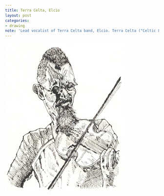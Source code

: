 ```yaml
---
title: Terra Celta, Elcio
layout: post
categories:
- drawing
note: 'Lead vocalist of Terra Celta band, Elcio. Terra Celta ("Celtic Land") is a Brazilian Celtic comedy rock band formed in 2005, and based in Londrina, Paran&aacute;. They are noted for making Celtic rock in Portuguese language (initially English), with often humorous lyrics.'
---
```


<img src="/assets/pages/art/images/terra_celta_s_vocal_elcio_by_kinow-dau42sh.png">
